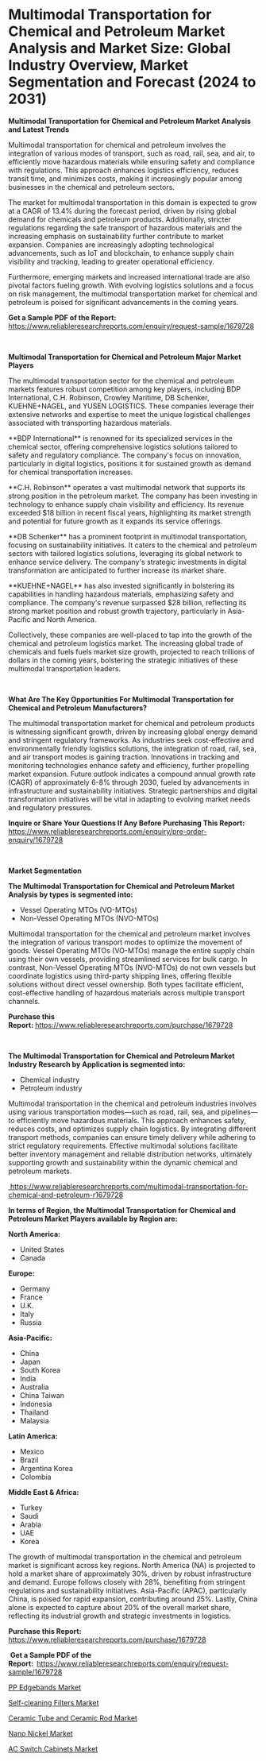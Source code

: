 <p><h1>Multimodal Transportation for Chemical and Petroleum Market Analysis and Market Size: Global Industry Overview, Market Segmentation and Forecast (2024 to 2031)</h1></p><p><strong>Multimodal Transportation for Chemical and Petroleum Market Analysis and Latest Trends</strong></p>
<p><p>Multimodal transportation for chemical and petroleum involves the integration of various modes of transport, such as road, rail, sea, and air, to efficiently move hazardous materials while ensuring safety and compliance with regulations. This approach enhances logistics efficiency, reduces transit time, and minimizes costs, making it increasingly popular among businesses in the chemical and petroleum sectors.</p><p>The market for multimodal transportation in this domain is expected to grow at a CAGR of 13.4% during the forecast period, driven by rising global demand for chemicals and petroleum products. Additionally, stricter regulations regarding the safe transport of hazardous materials and the increasing emphasis on sustainability further contribute to market expansion. Companies are increasingly adopting technological advancements, such as IoT and blockchain, to enhance supply chain visibility and tracking, leading to greater operational efficiency. </p><p>Furthermore, emerging markets and increased international trade are also pivotal factors fueling growth. With evolving logistics solutions and a focus on risk management, the multimodal transportation market for chemical and petroleum is poised for significant advancements in the coming years.</p></p>
<p><strong>Get a Sample PDF of the Report:&nbsp;</strong> <a href="https://www.reliableresearchreports.com/enquiry/request-sample/1679728?utm_campaign=1479&utm_medium=2&utm_source=Github&utm_content=ia&utm_term=14102024&utm_id=multimodal-transportation-for-chemical-and-petroleum">https://www.reliableresearchreports.com/enquiry/request-sample/1679728</a></p>
<p>&nbsp;</p>
<p><strong>Multimodal Transportation for Chemical and Petroleum Major Market Players</strong></p>
<p><p>The multimodal transportation sector for the chemical and petroleum markets features robust competition among key players, including BDP International, C.H. Robinson, Crowley Maritime, DB Schenker, KUEHNE+NAGEL, and YUSEN LOGISTICS. These companies leverage their extensive networks and expertise to meet the unique logistical challenges associated with transporting hazardous materials.</p><p>**BDP International** is renowned for its specialized services in the chemical sector, offering comprehensive logistics solutions tailored to safety and regulatory compliance. The company's focus on innovation, particularly in digital logistics, positions it for sustained growth as demand for chemical transportation increases.</p><p>**C.H. Robinson** operates a vast multimodal network that supports its strong position in the petroleum market. The company has been investing in technology to enhance supply chain visibility and efficiency. Its revenue exceeded $18 billion in recent fiscal years, highlighting its market strength and potential for future growth as it expands its service offerings.</p><p>**DB Schenker** has a prominent footprint in multimodal transportation, focusing on sustainability initiatives. It caters to the chemical and petroleum sectors with tailored logistics solutions, leveraging its global network to enhance service delivery. The company's strategic investments in digital transformation are anticipated to further increase its market share.</p><p>**KUEHNE+NAGEL** has also invested significantly in bolstering its capabilities in handling hazardous materials, emphasizing safety and compliance. The company's revenue surpassed $28 billion, reflecting its strong market position and robust growth trajectory, particularly in Asia-Pacific and North America.</p><p>Collectively, these companies are well-placed to tap into the growth of the chemical and petroleum logistics market. The increasing global trade of chemicals and fuels fuels market size growth, projected to reach trillions of dollars in the coming years, bolstering the strategic initiatives of these multimodal transportation leaders.</p></p>
<p>&nbsp;</p>
<p><strong>What Are The Key Opportunities For Multimodal Transportation for Chemical and Petroleum Manufacturers?</strong></p>
<p><p>The multimodal transportation market for chemical and petroleum products is witnessing significant growth, driven by increasing global energy demand and stringent regulatory frameworks. As industries seek cost-effective and environmentally friendly logistics solutions, the integration of road, rail, sea, and air transport modes is gaining traction. Innovations in tracking and monitoring technologies enhance safety and efficiency, further propelling market expansion. Future outlook indicates a compound annual growth rate (CAGR) of approximately 6-8% through 2030, fueled by advancements in infrastructure and sustainability initiatives. Strategic partnerships and digital transformation initiatives will be vital in adapting to evolving market needs and regulatory pressures.</p></p>
<p><strong>Inquire or Share Your Questions If Any Before Purchasing This Report:</strong> <a href="https://www.reliableresearchreports.com/enquiry/pre-order-enquiry/1679728?utm_campaign=1479&utm_medium=2&utm_source=Github&utm_content=ia&utm_term=14102024&utm_id=multimodal-transportation-for-chemical-and-petroleum">https://www.reliableresearchreports.com/enquiry/pre-order-enquiry/1679728</a></p>
<p>&nbsp;</p>
<p><strong>Market Segmentation</strong></p>
<p><strong>The Multimodal Transportation for Chemical and Petroleum Market Analysis by types is segmented into:</strong></p>
<p><ul><li>Vessel Operating MTOs (VO-MTOs)</li><li>Non-Vessel Operating MTOs (NVO-MTOs)</li></ul></p>
<p><p>Multimodal transportation for the chemical and petroleum market involves the integration of various transport modes to optimize the movement of goods. Vessel Operating MTOs (VO-MTOs) manage the entire supply chain using their own vessels, providing streamlined services for bulk cargo. In contrast, Non-Vessel Operating MTOs (NVO-MTOs) do not own vessels but coordinate logistics using third-party shipping lines, offering flexible solutions without direct vessel ownership. Both types facilitate efficient, cost-effective handling of hazardous materials across multiple transport channels.</p></p>
<p><strong>Purchase this Report:&nbsp;</strong><a href="https://www.reliableresearchreports.com/purchase/1679728?utm_campaign=1479&utm_medium=2&utm_source=Github&utm_content=ia&utm_term=14102024&utm_id=multimodal-transportation-for-chemical-and-petroleum">https://www.reliableresearchreports.com/purchase/1679728</a></p>
<p>&nbsp;</p>
<p><strong>The Multimodal Transportation for Chemical and Petroleum Market Industry Research by Application is segmented into:</strong></p>
<p><ul><li>Chemical industry</li><li>Petroleum industry</li></ul></p>
<p><p>Multimodal transportation in the chemical and petroleum industries involves using various transportation modes—such as road, rail, sea, and pipelines—to efficiently move hazardous materials. This approach enhances safety, reduces costs, and optimizes supply chain logistics. By integrating different transport methods, companies can ensure timely delivery while adhering to strict regulatory requirements. Effective multimodal solutions facilitate better inventory management and reliable distribution networks, ultimately supporting growth and sustainability within the dynamic chemical and petroleum markets.</p></p>
<p><a href="https://www.reliableresearchreports.com/multimodal-transportation-for-chemical-and-petroleum-r1679728?utm_campaign=1479&utm_medium=2&utm_source=Github&utm_content=ia&utm_term=14102024&utm_id=multimodal-transportation-for-chemical-and-petroleum">&nbsp;https://www.reliableresearchreports.com/multimodal-transportation-for-chemical-and-petroleum-r1679728</a></p>
<p><strong>In terms of Region, the Multimodal Transportation for Chemical and Petroleum Market Players available by Region are:</strong></p>
<p>
    <p> <strong> North America: </strong>
        <ul>
            <li>United States</li>
            <li>Canada</li>
        </ul>
        </p> 
    <p> <strong> Europe: </strong>
        <ul>
            <li>Germany</li>
            <li>France</li>
            <li>U.K.</li>
            <li>Italy</li>
            <li>Russia</li>
        </ul>
        </p> 
    <p> <strong> Asia-Pacific: </strong>
        <ul>
            <li>China</li>
            <li>Japan</li>
            <li>South Korea</li>
            <li>India</li>
            <li>Australia</li>
            <li>China Taiwan</li>
            <li>Indonesia</li>
            <li>Thailand</li>
            <li>Malaysia</li>
        </ul>
        </p> 
    <p> <strong> Latin America: </strong>
        <ul>
            <li>Mexico</li>
            <li>Brazil</li>
            <li>Argentina Korea</li>
            <li>Colombia</li>
        </ul>
        </p> 
    <p> <strong> Middle East & Africa: </strong>
        <ul>
            <li>Turkey</li>
            <li>Saudi</li>
            <li>Arabia</li>
            <li>UAE</li>
            <li>Korea</li>
        </ul>
    </p>
    </p>
<p><p>The growth of multimodal transportation in the chemical and petroleum market is significant across key regions. North America (NA) is projected to hold a market share of approximately 30%, driven by robust infrastructure and demand. Europe follows closely with 28%, benefiting from stringent regulations and sustainability initiatives. Asia-Pacific (APAC), particularly China, is poised for rapid expansion, contributing around 25%. Lastly, China alone is expected to capture about 20% of the overall market share, reflecting its industrial growth and strategic investments in logistics.</p></p>
<p><strong>Purchase this Report: </strong><a href="https://www.reliableresearchreports.com/purchase/1679728?utm_campaign=1479&utm_medium=2&utm_source=Github&utm_content=ia&utm_term=14102024&utm_id=multimodal-transportation-for-chemical-and-petroleum">https://www.reliableresearchreports.com/purchase/1679728</a></p>
<p>&nbsp;<strong>Get a Sample PDF of the Report:&nbsp;&nbsp;</strong><a href="https://www.reliableresearchreports.com/enquiry/request-sample/1679728?utm_campaign=1479&utm_medium=2&utm_source=Github&utm_content=ia&utm_term=14102024&utm_id=multimodal-transportation-for-chemical-and-petroleum">https://www.reliableresearchreports.com/enquiry/request-sample/1679728</a></p>
<p><strong></strong></p>
<p><p><a href="https://www.linkedin.com/pulse/pp-edgebands-value-chain-analysis-from-raw-materials-end-user-i5gnf?utm_campaign=1479&utm_medium=2&utm_source=Github&utm_content=ia&utm_term=14102024&utm_id=multimodal-transportation-for-chemical-and-petroleum">PP Edgebands Market</a></p><p><a href="https://www.linkedin.com/pulse/global-perspectives-self-cleaning-filters-market-trends-challenges-kojsf?utm_campaign=1479&utm_medium=2&utm_source=Github&utm_content=ia&utm_term=14102024&utm_id=multimodal-transportation-for-chemical-and-petroleum">Self-cleaning Filters Market</a></p><p><a href="https://www.linkedin.com/pulse/regional-adaptations-global-ceramic-tube-rod-market-trends-overview-kpgvc?utm_campaign=1479&utm_medium=2&utm_source=Github&utm_content=ia&utm_term=14102024&utm_id=multimodal-transportation-for-chemical-and-petroleum">Ceramic Tube and Ceramic Rod Market</a></p><p><a href="https://www.linkedin.com/pulse/insights-nano-nickel-market-players-size-geographical-regions-6eejf?utm_campaign=1479&utm_medium=2&utm_source=Github&utm_content=ia&utm_term=14102024&utm_id=multimodal-transportation-for-chemical-and-petroleum">Nano Nickel Market</a></p><p><a href="https://www.linkedin.com/pulse/ac-switch-cabinets-market-overview-regional-outlook-competitive-sizzf?utm_campaign=1479&utm_medium=2&utm_source=Github&utm_content=ia&utm_term=14102024&utm_id=multimodal-transportation-for-chemical-and-petroleum">AC Switch Cabinets Market</a></p></p>